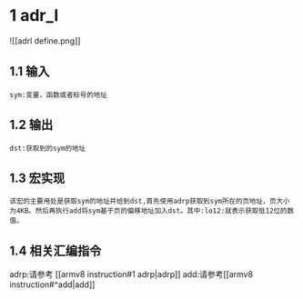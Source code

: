 ```toc
```

# 1   adr_l
![[adrl define.png]]
## 1.1   输入
	sym:变量，函数或者标号的地址

## 1.2   输出
	dst:获取到的sym的地址

## 1.3   宏实现
	该宏的主要用处是获取sym的地址并给到dst,首先使用adrp获取到sym所在的页地址，页大小为4KB。然后再执行add将sym基于页的偏移地址加入dst。其中:lo12:就表示获取低12位的数值。

## 1.4   相关汇编指令
adrp:请参考 [[armv8 instruction#1 adrp|adrp]]
add:请参考[[armv8 instruction#^add|add]]
